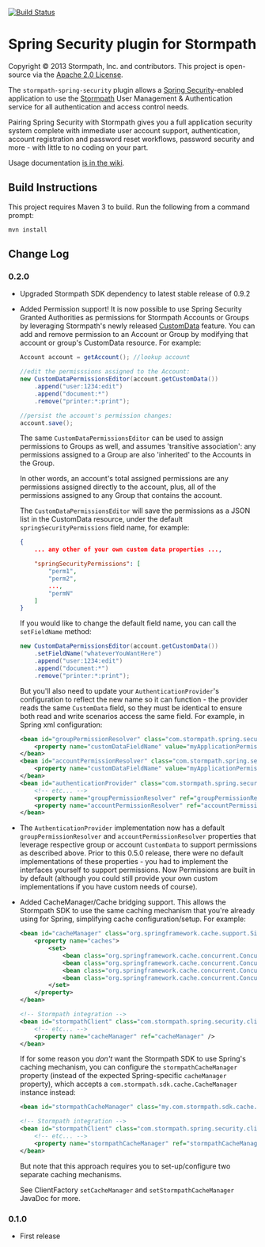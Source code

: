 [![Build Status](https://api.travis-ci.org/stormpath/stormpath-spring-security.png?branch=master)](https://travis-ci.org/stormpath/stormpath-spring-security)

# Spring Security plugin for Stormpath #

Copyright &copy; 2013 Stormpath, Inc. and contributors. This project is open-source via the [Apache 2.0 License](http://www.apache.org/licenses/LICENSE-2.0).  

The `stormpath-spring-security` plugin allows a [Spring Security](http://projects.spring.io/spring-security/)-enabled application to use the [Stormpath](http://www.stormpath.com) User Management & Authentication service for all authentication and access control needs.

Pairing Spring Security with Stormpath gives you a full application security system complete with immediate user account support, authentication, account registration and password reset workflows, password security and more -
with little to no coding on your part.  

Usage documentation [is in the wiki](https://github.com/stormpath/stormpath-spring-security/wiki).

## Build Instructions ##

This project requires Maven 3 to build.  Run the following from a command prompt:

`mvn install`

## Change Log

### 0.2.0

- Upgraded Stormpath SDK dependency to latest stable release of 0.9.2
- Added Permission support!  It is now possible to use Spring Security Granted Authorities as permissions for Stormpath Accounts or Groups by leveraging Stormpath's newly released [CustomData](http://docs.stormpath.com/rest/product-guide/#custom-data) feature.  You can add and remove permission to an Account or Group by modifying that account or group's CustomData resource.  For example:

	```java
	Account account = getAccount(); //lookup account

	//edit the permisssions assigned to the Account:
	new CustomDataPermissionsEditor(account.getCustomData())
    	.append("user:1234:edit")
	    .append("document:*")
    	.remove("printer:*:print");

	//persist the account's permission changes:
	account.save();
	```

	The same `CustomDataPermissionsEditor` can be used to assign permissions to Groups as well, and assumes 'transitive association': any permissions assigned to a Group are also 'inherited' to the Accounts in the Group.

	In other words, an account's total assigned permissions are any permissions assigned directly to the account, plus, all of the permissions assigned to any Group that contains the account.

	The `CustomDataPermissionsEditor` will save the permissions as a JSON list in the CustomData resource, under the default `springSecurityPermissions` field name, for example:

	```json
	{
    	... any other of your own custom data properties ...,

	    "springSecurityPermissions": [
    	    "perm1",
        	"perm2",
	        ...,
    	    "permN"
	    ]
	}
	```
	If you would like to change the default field name, you can call the `setFieldName` method:

	```java
	new CustomDataPermissionsEditor(account.getCustomData())
    	.setFieldName("whateverYouWantHere")
	    .append("user:1234:edit")
    	.append("document:*")
	    .remove("printer:*:print");
	```

	But you'll also need to update your `AuthenticationProvider`'s configuration to reflect the new name so it can function - the provider reads the same `CustomData` field, so they must be identical to ensure both read and write scenarios access the same field.  For example, in Spring xml configuration:

	```xml
	<bean id="groupPermissionResolver" class="com.stormpath.spring.security.provider.GroupCustomDataPermissionResolver">
		<property name="customDataFieldName" value="myApplicationPermissions" />
	</bean>
	<bean id="accountPermissionResolver" class="com.stormpath.spring.security.provider.AccountCustomDataPermissionResolver">
		<property name="customDataFieldName" value="myApplicationPermissions" />
	</bean>
	<bean id="authenticationProvider" class="com.stormpath.spring.security.provider.StormpathAuthenticationProvider">
    	<!-- etc... -->
		<property name="groupPermissionResolver" ref="groupPermissionResolver" />
    	<property name="accountPermissionResolver" ref="accountPermissionResolver" />
	</bean>
	```

- The `AuthenticationProvider` implementation now has a default `groupPermissionResolver` and `accountPermissionResolver` properties that leverage respective group or account `CustomData` to support permissions as described above.  Prior to this 0.5.0 release, there were no default implementations of these properties - you had to implement the interfaces yourself to support permissions.  Now Permissions are built in by default (although you could still provide your own custom implementations if you have custom needs of course).
- Added CacheManager/Cache bridging support.  This allows the Stormpath SDK to use the same caching mechanism that you're already using for Spring, simplifying cache configuration/setup.  For example:

	```xml
	<bean id="cacheManager" class="org.springframework.cache.support.SimpleCacheManager">
    	<property name="caches">
        	<set>
            	<bean class="org.springframework.cache.concurrent.ConcurrentMapCacheFactoryBean" p:name="com.stormpath.sdk.application.Application" />
	            <bean class="org.springframework.cache.concurrent.ConcurrentMapCacheFactoryBean" p:name="com.stormpath.sdk.account.Account" />
    	        <bean class="org.springframework.cache.concurrent.ConcurrentMapCacheFactoryBean" p:name="com.stormpath.sdk.group.Group" />
        	    <bean class="org.springframework.cache.concurrent.ConcurrentMapCacheFactoryBean" p:name="com.stormpath.sdk.directory.CustomData" />
	        </set>
    	</property>
	</bean>

	<!-- Stormpath integration -->
	<bean id="stormpathClient" class="com.stormpath.spring.security.client.ClientFactory" >
    	<!-- etc... -->
	    <property name="cacheManager" ref="cacheManager" />
	</bean>
	```

	If for some reason you *don't* want the Stormpath SDK to use Spring's caching mechanism, you can configure the `stormpathCacheManager` property (instead of the expected Spring-specific `cacheManager` property), which accepts a `com.stormpath.sdk.cache.CacheManager` instance instead:

	```xml
	<bean id="stormpathCacheManager" class="my.com.stormpath.sdk.cache.CacheManagerImplementation" />

	<!-- Stormpath integration -->
	<bean id="stormpathClient" class="com.stormpath.spring.security.client.ClientFactory" >
    	<!-- etc... -->
	    <property name="stormpathCacheManager" ref="stormpathCacheManager" />
	</bean>
	```

	But note that this approach requires you to set-up/configure two separate caching mechanisms.

	See ClientFactory `setCacheManager` and `setStormpathCacheManager` JavaDoc for more.

### 0.1.0

- First release